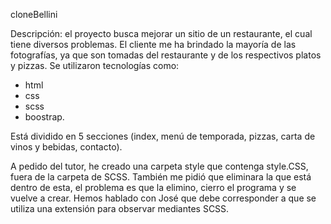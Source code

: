 cloneBellini

Descripción: el proyecto busca mejorar un sitio de un restaurante, el cual tiene diversos problemas. El cliente me ha brindado la mayoría de las fotografías, ya que son tomadas del restaurante y de los respectivos platos y pizzas.
Se utilizaron tecnologías como:
 - html
 - css
 - scss
 - boostrap.

Está dividido en 5 secciones (index, menú de temporada, pizzas, carta de vinos y bebidas, contacto).

A pedido del tutor, he creado una carpeta style que contenga style.CSS, fuera de la carpeta de SCSS.
También me pidió que eliminara la que está dentro de esta, el problema es que la elimino, cierro el programa y se vuelve a crear.
Hemos hablado con José que debe corresponder a que se utiliza una extensión para observar mediantes SCSS.


